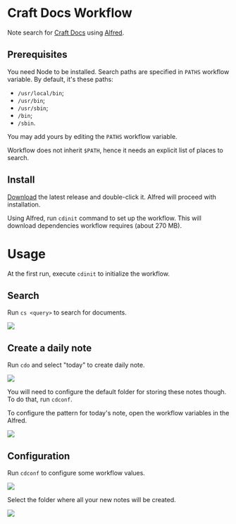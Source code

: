 # Craft Docs Workflow
Note search for [Craft Docs](https://www.craft.do) using [Alfred](https://www.alfredapp.com).

## Prerequisites
You need Node to be installed.
Search paths are specified in `PATHS` workflow variable.
By default, it's these paths:
* `/usr/local/bin`;
* `/usr/bin`;
* `/usr/sbin`;
* `/bin`;
* `/sbin`.

You may add yours by editing the `PATHS` workflow variable.

Workflow does not inherit `$PATH`, hence it needs an explicit list of places to search. 


## Install
[Download](https://github.com/kudrykv/alfred-craftdocs/releases/download/v0.2.3/Craft_Docs_v0.2.3.alfredworkflow)
the latest release and double-click it.
Alfred will proceed with installation.

Using Alfred, run `cdinit` command to set up the workflow.
This will download dependencies workflow requires (about 270 MB).


# Usage
At the first run, execute `cdinit` to initialize the workflow.

## Search
Run `cs <query>` to search for documents.

![](example-cs.png)

## Create a daily note
Run `cdo` and select "today" to create daily note.

![](example-cdo-today.png)

You will need to configure the default folder for storing these notes though.
To do that, run `cdconf`.

To configure the pattern for today's note, open the workflow variables in the Alfred.

![](example-edit-wf_var.png)

## Configuration
Run `cdconf` to configure some workflow values.

![](example-cdconf.png)

Select the folder where all your new notes will be created.

![](example-cdconf-default-folder.png)
